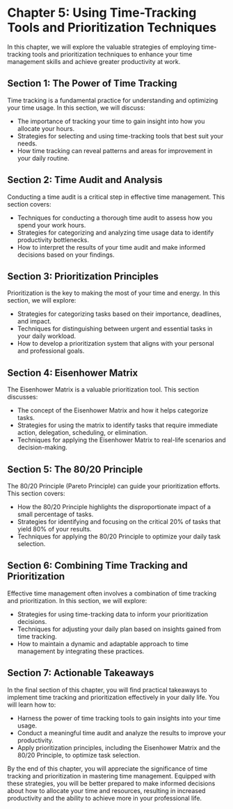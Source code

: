 Chapter 5: Using Time-Tracking Tools and Prioritization Techniques
==================================================================

In this chapter, we will explore the valuable strategies of employing time-tracking tools and prioritization techniques to enhance your time management skills and achieve greater productivity at work.

Section 1: The Power of Time Tracking
-------------------------------------

Time tracking is a fundamental practice for understanding and optimizing your time usage. In this section, we will discuss:

* The importance of tracking your time to gain insight into how you allocate your hours.
* Strategies for selecting and using time-tracking tools that best suit your needs.
* How time tracking can reveal patterns and areas for improvement in your daily routine.

Section 2: Time Audit and Analysis
----------------------------------

Conducting a time audit is a critical step in effective time management. This section covers:

* Techniques for conducting a thorough time audit to assess how you spend your work hours.
* Strategies for categorizing and analyzing time usage data to identify productivity bottlenecks.
* How to interpret the results of your time audit and make informed decisions based on your findings.

Section 3: Prioritization Principles
------------------------------------

Prioritization is the key to making the most of your time and energy. In this section, we will explore:

* Strategies for categorizing tasks based on their importance, deadlines, and impact.
* Techniques for distinguishing between urgent and essential tasks in your daily workload.
* How to develop a prioritization system that aligns with your personal and professional goals.

Section 4: Eisenhower Matrix
----------------------------

The Eisenhower Matrix is a valuable prioritization tool. This section discusses:

* The concept of the Eisenhower Matrix and how it helps categorize tasks.
* Strategies for using the matrix to identify tasks that require immediate action, delegation, scheduling, or elimination.
* Techniques for applying the Eisenhower Matrix to real-life scenarios and decision-making.

Section 5: The 80/20 Principle
------------------------------

The 80/20 Principle (Pareto Principle) can guide your prioritization efforts. This section covers:

* How the 80/20 Principle highlights the disproportionate impact of a small percentage of tasks.
* Strategies for identifying and focusing on the critical 20% of tasks that yield 80% of your results.
* Techniques for applying the 80/20 Principle to optimize your daily task selection.

Section 6: Combining Time Tracking and Prioritization
-----------------------------------------------------

Effective time management often involves a combination of time tracking and prioritization. In this section, we will explore:

* Strategies for using time-tracking data to inform your prioritization decisions.
* Techniques for adjusting your daily plan based on insights gained from time tracking.
* How to maintain a dynamic and adaptable approach to time management by integrating these practices.

Section 7: Actionable Takeaways
-------------------------------

In the final section of this chapter, you will find practical takeaways to implement time tracking and prioritization effectively in your daily life. You will learn how to:

* Harness the power of time tracking tools to gain insights into your time usage.
* Conduct a meaningful time audit and analyze the results to improve your productivity.
* Apply prioritization principles, including the Eisenhower Matrix and the 80/20 Principle, to optimize task selection.

By the end of this chapter, you will appreciate the significance of time tracking and prioritization in mastering time management. Equipped with these strategies, you will be better prepared to make informed decisions about how to allocate your time and resources, resulting in increased productivity and the ability to achieve more in your professional life.
